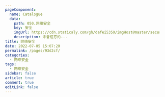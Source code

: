 ```yaml
---
pageComponent:
  name: Catalogue
  data:
    path: 050.网络安全
    key: 安全
    imgUrl: https://cdn.staticaly.com/gh/dafei5350/imgHost@master/security.3keeq1yqoei0.webp
    description: 未曾遗忘的...
title: 网络安全
date: 2022-07-05 15:07:20
permalink: /pages/93d2cf/
categories:
  - 网络安全
tags:
  - 网络安全
sidebar: false
article: true
comment: true
editLink: false 
---
```

